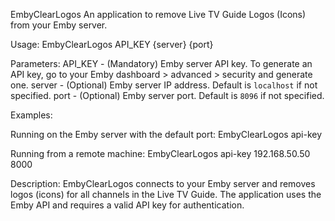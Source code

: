 EmbyClearLogos
An application to remove Live TV Guide Logos (Icons) from your Emby server.

Usage:
    EmbyClearLogos API_KEY {server} {port}

Parameters:
    API_KEY  - (Mandatory) Emby server API key. To generate an API key, go to your Emby dashboard > advanced > security and generate one.
    server   - (Optional) Emby server IP address. Default is `localhost` if not specified.
    port     - (Optional) Emby server port. Default is `8096` if not specified.

Examples:

Running on the Emby server with the default port:
    EmbyClearLogos api-key

Running from a remote machine:
    EmbyClearLogos api-key 192.168.50.50 8000

Description:
    EmbyClearLogos connects to your Emby server and removes logos (icons) for all channels in the Live TV Guide.
    The application uses the Emby API and requires a valid API key for authentication.
